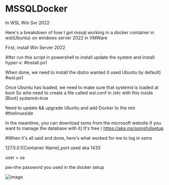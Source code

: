 # MSSQLDocker
In WSL Win Svr 2022

Here's a breakdown of how I got mssql working in a docker container in wsl(Ubuntu) on windows server 2022 in VMWare

First, install Win Server 2022

After run this script in powershell to install update the system and install hyper-v:
#Install.ps1

When done, we need to install the distro wanted (I used Ubuntu by default)
#wsl.ps1

Once Ubuntu has loaded, we need to make sure that systemd is loaded at boot
So whe need to create a file called wsl.conf in /etc with this inside
[Boot]
systemd=true

Need to update && upgrade Ubuntu and add Docker to the mix
#thelinuxside

In the meantime, you can download ssms from the microsoft website if you want to manage the database with it( It's free )
https://aka.ms/ssmsfullsetup

#When it's all said and done, here's what worked for me to log in ssms  

127.0.0.1\{Container Name},port used aka 1433  

user = sa  

pw=the password you used in the docker setup  

![image](https://github.com/DeeMcShmee/MSSQLDocker/assets/95409489/9780623e-e63d-4596-9360-9f06a0ff4f13)

